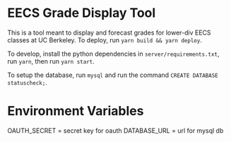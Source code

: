 # EECS Grade Display Tool

This is a tool meant to display and forecast grades for lower-div EECS classes at UC Berkeley. To deploy, run `yarn build && yarn deploy`.

To develop, install the python dependencies in `server/requirements.txt`, run `yarn`, then run `yarn start`.

To setup the database, run `mysql` and run the command `CREATE DATABASE statuscheck;`.

# Environment Variables
OAUTH_SECRET = secret key for oauth
DATABASE_URL = url for mysql db
